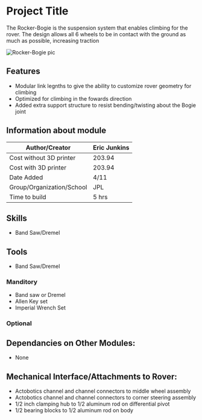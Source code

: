 # Project Title
The Rocker-Bogie is the suspension system that enables climbing for the rover. The design allows all 6 wheels to be in contact with the ground as much as possible, increasing traction

![Rocker-Bogie pic](https://github.jpl.nasa.gov/ejunkins/osr/blob/master/Mechanical/Rocker-Bogie/Latex%20Docs/Pictures/Rocker-Bogie/Rocker%20Bogie%20Title.PNG)

## Features
  * Modular link legnths to give the ability to customize rover geometry for climbing
  * Optimized for climbing in the fowards direction
  * Added extra support structure to resist bending/twisting about the Bogie joint

## Information about module

| Author/Creator            | Eric Junkins       |
| --------------            | -------            |
| Cost without 3D printer   | 203.94             |
| Cost with 3D printer      | 203.94             |
| Date Added                | 4/11               |
| Group/Organization/School | JPL                |
| Time to build             | 5 hrs              |

## Skills
  * Band Saw/Dremel

## Tools
* Band Saw/Dremel

### Manditory 
  * Band saw or Dremel
  * Allen Key set
  * Imperial Wrench Set

### Optional

## Dependancies on Other Modules:
  * None

## Mechanical Interface/Attachments to Rover:
  * Actobotics channel and channel connectors to middle wheel assembly
  * Actobotics channel and channel connectors to corner steering assembly
  * 1/2 inch clamping hub to 1/2 aluminum rod on differential pivot
  * 1/2 bearing blocks to 1/2 aluminum rod on body 